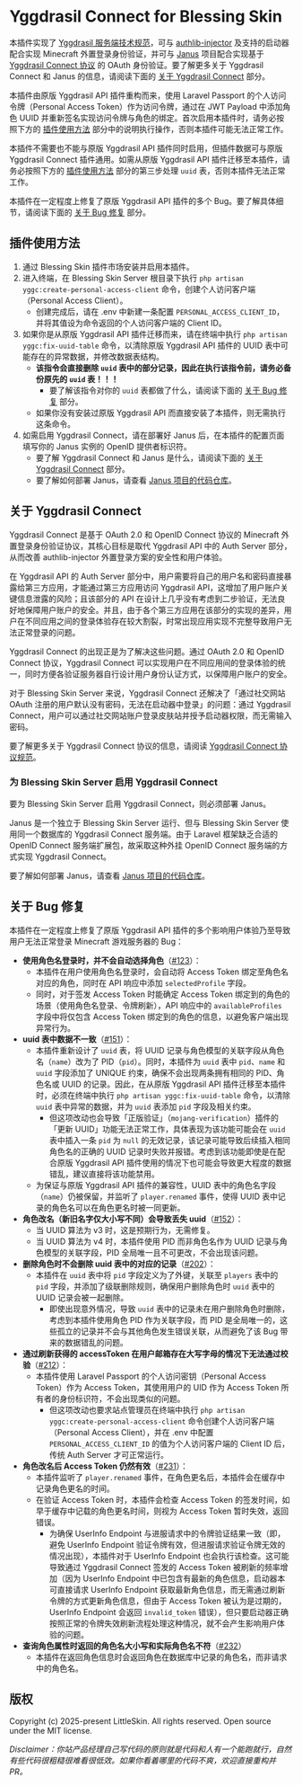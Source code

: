 # Yggdrasil Connect for Blessing Skin

本插件实现了 [Yggdrasil 服务端技术规范](https://github.com/yushijinhun/authlib-injector/wiki/Yggdrasil%20%E6%9C%8D%E5%8A%A1%E7%AB%AF%E6%8A%80%E6%9C%AF%E8%A7%84%E8%8C%83)，可与 [authlib-injector](https://github.com/yushijinhun/authlib-injector) 及支持的启动器配合实现 Minecraft 外置登录身份验证，并可与 [Janus](https://github.com/bs-community/janus) 项目配合实现基于 [Yggdrasil Connect 协议](https://github.com/yushijinhun/authlib-injector/issues/268) 的 OAuth 身份验证。要了解更多关于 Yggdrasil Connect 和 Janus 的信息，请阅读下面的 [关于 Yggdrasil Connect](#关于-yggdrasil-connect) 部分。

本插件由原版 Yggdrasil API 插件重构而来，使用 Laravel Passport 的个人访问令牌（Personal Access Token）作为访问令牌，通过在 JWT Payload 中添加角色 UUID 并重新签名实现访问令牌与角色的绑定。首次启用本插件时，请务必按照下方的 [插件使用方法](#插件使用方法) 部分中的说明执行操作，否则本插件可能无法正常工作。

本插件不需要也不能与原版 Yggdrasil API 插件同时启用，但插件数据可与原版 Yggdrasil Connect 插件通用。如需从原版 Yggdrasil API 插件迁移至本插件，请务必按照下方的 [插件使用方法](#插件使用方法) 部分的第三步处理 `uuid` 表，否则本插件无法正常工作。

本插件在一定程度上修复了原版 Yggdrasil API 插件的多个 Bug。要了解具体细节，请阅读下面的 [关于 Bug 修复](#关于-bug-修复) 部分。

## 插件使用方法

1. 通过 Blessing Skin 插件市场安装并启用本插件。
2. 进入终端，在 Blessing Skin Server 根目录下执行 `php artisan yggc:create-personal-access-client` 命令，创建个人访问客户端（Personal Access Client）。
    - 创建完成后，请在 .env 中新建一条配置 `PERSONAL_ACCESS_CLIENT_ID`，并将其值设为命令返回的个人访问客户端的 Client ID。
3. 如果你是从原版 Yggdrasil API 插件迁移而来，请在终端中执行 `php artisan yggc:fix-uuid-table` 命令，以清除原版 Yggdrasil API 插件的 UUID 表中可能存在的异常数据，并修改数据表结构。
    - **该指令会直接删除 `uuid` 表中的部分记录，因此在执行该指令前，请务必备份原先的 `uuid` 表！！！**
        - 要了解该指令对你的 `uuid` 表都做了什么，请阅读下面的 [关于 Bug 修复](#关于-bug-修复) 部分。
    - 如果你没有安装过原版 Yggdrasil API 而直接安装了本插件，则无需执行这条命令。
4. 如需启用 Yggdrasil Connect，请在部署好 Janus 后，在本插件的配置页面填写你的 Janus 实例的 OpenID 提供者标识符。
    - 要了解 Yggdrasil Connect 和 Janus 是什么，请阅读下面的 [关于 Yggdrasil Connect](#关于-yggdrasil-connect) 部分。
    - 要了解如何部署 Janus，请查看 [Janus 项目的代码仓库](https://github.com/bs-community/janus)。

## 关于 Yggdrasil Connect

Yggdrasil Connect 是基于 OAuth 2.0 和 OpenID Connect 协议的 Minecraft 外置登录身份验证协议，其核心目标是取代 Yggdrasil API 中的 Auth Server 部分，从而改善 authlib-injector 外置登录方案的安全性和用户体验。

在 Yggdrasil API 的 Auth Server 部分中，用户需要将自己的用户名和密码直接暴露给第三方应用，才能通过第三方应用访问 Yggdrasil API，这增加了用户账户关键信息泄露的风险；且该部分的 API 在设计上几乎没有考虑到二步验证，无法良好地保障用户账户的安全。并且，由于各个第三方应用在该部分的实现的差异，用户在不同应用之间的登录体验存在较大割裂，时常出现应用实现不完整导致用户无法正常登录的问题。

Yggdrasil Connect 的出现正是为了解决这些问题。通过 OAuth 2.0 和 OpenID Connect 协议，Yggdrasil Connect 可以实现用户在不同应用间的登录体验的统一，同时方便各验证服务器自行设计用户身份认证方式，以保障用户账户的安全。

对于 Blessing Skin Server 来说，Yggdrasil Connect 还解决了「通过社交网站 OAuth 注册的用户默认没有密码，无法在启动器中登录」的问题：通过 Yggdrasil Connect，用户可以通过社交网站账户登录皮肤站并授予启动器权限，而无需输入密码。 

要了解更多关于 Yggdrasil Connect 协议的信息，请阅读 [Yggdrasil Connect 协议规范](https://github.com/yushijinhun/authlib-injector/issues/268)。

### 为 Blessing Skin Server 启用 Yggdrasil Connect

要为 Blessing Skin Server 启用 Yggdrasil Connect，则必须部署 Janus。

Janus 是一个独立于 Blessing Skin Server 运行、但与 Blessing Skin Server 使用同一个数据库的 Yggdrasil Connect 服务端。由于 Laravel 框架缺乏合适的 OpenID Connect 服务端扩展包，故采取这种外挂 OpenID Connect 服务端的方式实现 Yggdrasil Connect。

要了解如何部署 Janus，请查看 [Janus 项目的代码仓库](https://github.com/bs-community/janus)。

## 关于 Bug 修复

本插件在一定程度上修复了原版 Yggdrasil API 插件的多个影响用户体验乃至导致用户无法正常登录 Minecraft 游戏服务器的 Bug：

- **使用角色名登录时，并不会自动选择角色**（[#123](https://github.com/bs-community/blessing-skin-plugins/issues/123)）：
    - 本插件在用户使用角色名登录时，会自动将 Access Token 绑定至角色名对应的角色，同时在 API 响应中添加 `selectedProfile` 字段。
    - 同时，对于签发 Access Token 时能确定 Access Token 绑定到的角色的场景（使用角色名登录、令牌刷新），API 响应中的 `availableProfiles` 字段中将仅包含 Access Token 绑定到的角色的信息，以避免客户端出现异常行为。
- **uuid 表中数据不一致**（[#151](https://github.com/bs-community/blessing-skin-plugins/issues/151)）：
    - 本插件重新设计了 `uuid` 表，将 UUID 记录与角色模型的关联字段从角色名（`name`）改为了 PID（`pid`）。同时，本插件为 `uuid` 表中 `pid`、`name` 和 `uuid` 字段添加了 UNIQUE 约束，确保不会出现两条拥有相同的 PID、角色名或 UUID 的记录。因此，在从原版 Yggdrasil API 插件迁移至本插件时，必须在终端中执行 `php artisan yggc:fix-uuid-table` 命令，以清除 `uuid` 表中异常的数据，并为 `uuid` 表添加 `pid` 字段及相关约束。
        - 但这项改动也会导致「正版验证」（`mojang-verification`）插件的「更新 UUID」功能无法正常工作，具体表现为该功能可能会在 `uuid` 表中插入一条 `pid` 为 `null` 的无效记录，该记录可能导致后续插入相同角色名的正确的 UUID 记录时失败并报错。考虑到该功能即使是在配合原版 Yggdrasil API 插件使用的情况下也可能会导致更大程度的数据错乱，建议直接将该功能禁用。
    - 为保证与原版 Yggdrasil API 插件的兼容性，UUID 表中的角色名字段（`name`）仍被保留，并监听了 `player.renamed` 事件，使得 UUID 表中记录的角色名可以在角色更名时被一同更新。
- **角色改名（新旧名字仅大小写不同）会导致丢失 uuid**（[#152](https://github.com/bs-community/blessing-skin-plugins/issues/152)）：
    - 当 UUID 算法为 v3 时，这是预期行为，无需修复。
    - 当 UUID 算法为 v4 时，本插件使用 PID 而非角色名作为 UUID 记录与角色模型的关联字段，PID 全局唯一且不可更改，不会出现该问题。
- **删除角色时不会删除 uuid 表中的对应的记录**（[#202](https://github.com/bs-community/blessing-skin-plugins/issues/202)）：
    - 本插件在 `uuid` 表中将 `pid` 字段定义为了外键，关联至 `players` 表中的 `pid` 字段，并添加了级联删除规则，确保用户删除角色时 `uuid` 表中的 UUID 记录会被一起删除。
        - 即使出现意外情况，导致 `uuid` 表中的记录未在用户删除角色时删除，考虑到本插件使用角色 PID 作为关联字段，而 PID 是全局唯一的，这些孤立的记录并不会与其他角色发生错误关联，从而避免了该 Bug 带来的数据错乱的问题。
- **通过刷新获得的 accessToken 在用户邮箱存在大写字母的情况下无法通过校验**（[#212](https://github.com/bs-community/blessing-skin-plugins/issues/212)）：
    - 本插件使用 Laravel Passport 的个人访问密钥（Personal Access Token）作为 Access Token，其使用用户的 UID 作为 Access Token 所有者的身份标识符，不会出现类似的问题。
        - 但这项改动也要求站点管理员在终端中执行 `php artisan yggc:create-personal-access-client` 命令创建个人访问客户端（Personal Access Client），并在 .env 中配置 `PERSONAL_ACCESS_CLIENT_ID` 的值为个人访问客户端的 Client ID 后，传统 Auth Server 才可正常运行。
- **角色改名后 Access Token 仍然有效**（[#231](https://github.com/bs-community/blessing-skin-plugins/issues/231)）：
    - 本插件监听了 `player.renamed` 事件，在角色更名后，本插件会在缓存中记录角色更名的时间。
    - 在验证 Access Token 时，本插件会检查 Access Token 的签发时间，如早于缓存中记载的角色更名时间，则视为 Access Token 暂时失效，返回错误。
        - 为确保 UserInfo Endpoint 与进服请求中的令牌验证结果一致（即，避免 UserInfo Endpoint 验证令牌有效，但进服请求验证令牌无效的情况出现），本插件对于 UserInfo Endpoint 也会执行该检查。这可能导致通过 Yggdrasil Connect 签发的 Access Token 被刷新的频率增加（因为 UserInfo Endpoint 中已包含有最新的角色信息，启动器本可直接请求 UserInfo Endpoint 获取最新角色信息，而无需通过刷新令牌的方式更新角色信息，但由于 Access Token 被认为是过期的，UserInfo Endpoint 会返回 `invalid_token` 错误），但只要启动器正确按照正常的令牌失效刷新流程处理这种情况，就不会产生影响用户体验的问题。
- **查询角色属性时返回的角色名大小写和实际角色名不符**（[#232](https://github.com/bs-community/blessing-skin-plugins/issues/232)）
    - 本插件在返回角色信息时会返回角色在数据库中记录的角色名，而非请求中的角色名。

## 版权

Copyright (c) 2025-present LittleSkin. All rights reserved. Open source under the MIT license.

_Disclaimer：你站产品经理自己写代码的原则就是代码和人有一个能跑就行，自然有些代码很粗糙很难看很低效。如果你看着哪里的代码不爽，欢迎直接重构并 PR。_